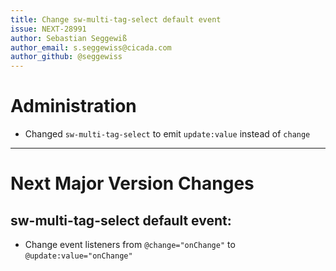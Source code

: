 ```yaml
---
title: Change sw-multi-tag-select default event
issue: NEXT-28991
author: Sebastian Seggewiß
author_email: s.seggewiss@cicada.com
author_github: @seggewiss
---
```

# Administration
* Changed `sw-multi-tag-select` to emit `update:value` instead of `change`
___
# Next Major Version Changes
## sw-multi-tag-select default event:
* Change event listeners from `@change="onChange"` to `@update:value="onChange"`
